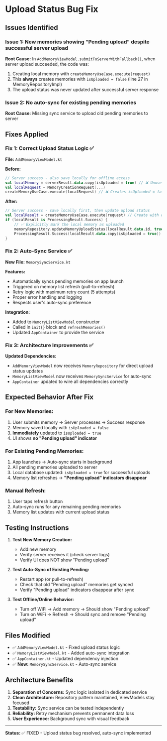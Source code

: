 # Upload Status Bug Fix

## Issues Identified

### Issue 1: New memories showing "Pending upload" despite successful server upload
**Root Cause:** In `AddMemoryViewModel.submitToServerWithFallback()`, when server upload succeeded, the code was:
1. Creating local memory with `createMemoryUseCase.execute(request)`
2. This **always** creates memories with `isUploaded = false` (line 27 in MemoryRepositoryImpl)
3. The upload status was never updated after successful server response

### Issue 2: No auto-sync for existing pending memories  
**Root Cause:** Missing sync service to upload old pending memories to server

## Fixes Applied

### Fix 1: Correct Upload Status Logic ✅
**File:** `AddMemoryViewModel.kt`

**Before:**
```kotlin
// Server success - also save locally for offline access
val localMemory = serverResult.data.copy(isUploaded = true) // ❌ Unused
val localRequest = MemoryCreationRequest(...)
createMemoryUseCase.execute(localRequest) // ❌ Creates isUploaded = false
```

**After:**
```kotlin
// Server success - save locally first, then update upload status
val localResult = createMemoryUseCase.execute(request) // Create with default isUploaded = false
if (localResult is ProcessingResult.Success) {
    // ✅ Explicitly mark the local memory as uploaded
    memoryRepository.updateMemoryUploadStatus(localResult.data.id, true)
    ProcessingResult.Success(localResult.data.copy(isUploaded = true))
}
```

### Fix 2: Auto-Sync Service ✅
**New File:** `MemorySyncService.kt`

**Features:**
- Automatically syncs pending memories on app launch
- Triggered on memory list refresh (pull-to-refresh)
- Retry logic with maximum retry count (5 attempts)
- Proper error handling and logging
- Respects user's auto-sync preference

**Integration:**
- Added to `MemoryListViewModel` constructor
- Called in `init{}` block and `refreshMemories()`
- Updated `AppContainer` to provide the service

### Fix 3: Architecture Improvements ✅

**Updated Dependencies:**
- `AddMemoryViewModel` now receives `MemoryRepository` for direct upload status updates
- `MemoryListViewModel` now receives `MemorySyncService` for auto-sync
- `AppContainer` updated to wire all dependencies correctly

## Expected Behavior After Fix

### For New Memories:
1. User submits memory → Server processes → Success response
2. Memory saved locally with `isUploaded = false`
3. **Immediately** updated to `isUploaded = true` 
4. UI shows **no "Pending upload" indicator**

### For Existing Pending Memories:
1. App launches → Auto-sync starts in background
2. All pending memories uploaded to server
3. Local database updated: `isUploaded = true` for successful uploads
4. Memory list refreshes → **"Pending upload" indicators disappear**

### Manual Refresh:
1. User taps refresh button
2. Auto-sync runs for any remaining pending memories
3. Memory list updates with current upload status

## Testing Instructions

1. **Test New Memory Creation:**
   - Add new memory
   - Verify server receives it (check server logs)
   - Verify UI does NOT show "Pending upload"

2. **Test Auto-Sync of Existing Pending:**
   - Restart app (or pull-to-refresh)
   - Check that old "Pending upload" memories get synced
   - Verify "Pending upload" indicators disappear after sync

3. **Test Offline/Online Behavior:**
   - Turn off WiFi → Add memory → Should show "Pending upload"
   - Turn on WiFi → Refresh → Should sync and remove "Pending upload"

## Files Modified

- ✅ `AddMemoryViewModel.kt` - Fixed upload status logic
- ✅ `MemoryListViewModel.kt` - Added auto-sync integration
- ✅ `AppContainer.kt` - Updated dependency injection
- ✅ **New:** `MemorySyncService.kt` - Auto-sync service

## Architecture Benefits

1. **Separation of Concerns:** Sync logic isolated in dedicated service
2. **Clean Architecture:** Repository pattern maintained, ViewModels stay focused
3. **Testability:** Sync service can be tested independently  
4. **Reliability:** Retry mechanism prevents permanent data loss
5. **User Experience:** Background sync with visual feedback

---

**Status:** ✅ FIXED - Upload status bug resolved, auto-sync implemented